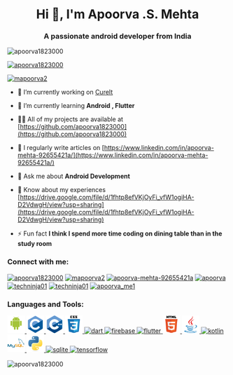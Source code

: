 <h1 align="center">Hi 👋, I'm Apoorva .S. Mehta</h1>
<h3 align="center">A passionate android developer from India</h3>

<p align="left"> <img src="https://komarev.com/ghpvc/?username=apoorva1823000&label=Profile%20views&color=52fff3&style=flat" alt="apoorva1823000" /> </p>

<p align="left"> <a href="https://github.com/ryo-ma/github-profile-trophy"><img src="https://github-profile-trophy.vercel.app/?username=apoorva1823000" alt="apoorva1823000"/></a> </p>

<p align="left"> <a href="https://twitter.com/mapoorva2" target="blank"><img src="https://img.shields.io/twitter/follow/mapoorva2?logo=twitter&style=for-the-badge" alt="mapoorva2" /></a> </p>

- 🔭 I’m currently working on [CureIt](https://github.com/apoorva1823000/CureIT-SSIP.git)

- 🌱 I’m currently learning **Android , Flutter**

- 👨‍💻 All of my projects are available at [https://github.com/apoorva1823000](https://github.com/apoorva1823000)

- 📝 I regularly write articles on [https://www.linkedin.com/in/apoorva-mehta-92655421a/](https://www.linkedin.com/in/apoorva-mehta-92655421a/)

- 💬 Ask me about **Android Development**

- 📄 Know about my experiences [https://drive.google.com/file/d/1fhtp8efVKjOyFi_vfW1ogiHA-D2VdwgH/view?usp=sharing](https://drive.google.com/file/d/1fhtp8efVKjOyFi_vfW1ogiHA-D2VdwgH/view?usp=sharing)

- ⚡ Fun fact **I think I spend more time coding on dining table than in the study room**

<h3 align="left">Connect with me:</h3>
<p align="left">
<a href="https://dev.to/apoorva1823000" target="blank"><img align="center" src="https://raw.githubusercontent.com/rahuldkjain/github-profile-readme-generator/master/src/images/icons/Social/devto.svg" alt="apoorva1823000" height="30" width="40" /></a>
<a href="https://twitter.com/mapoorva2" target="blank"><img align="center" src="https://raw.githubusercontent.com/rahuldkjain/github-profile-readme-generator/master/src/images/icons/Social/twitter.svg" alt="mapoorva2" height="30" width="40" /></a>
<a href="https://linkedin.com/in/apoorva-mehta-92655421a" target="blank"><img align="center" src="https://raw.githubusercontent.com/rahuldkjain/github-profile-readme-generator/master/src/images/icons/Social/linked-in-alt.svg" alt="apoorva-mehta-92655421a" height="30" width="40" /></a>
<a href="https://stackoverflow.com/users/apoorva" target="blank"><img align="center" src="https://raw.githubusercontent.com/rahuldkjain/github-profile-readme-generator/master/src/images/icons/Social/stack-overflow.svg" alt="apoorva" height="30" width="40" /></a>
<a href="https://instagram.com/techninja01" target="blank"><img align="center" src="https://raw.githubusercontent.com/rahuldkjain/github-profile-readme-generator/master/src/images/icons/Social/instagram.svg" alt="techninja01" height="30" width="40" /></a>
<a href="https://www.youtube.com/c/techninja01" target="blank"><img align="center" src="https://raw.githubusercontent.com/rahuldkjain/github-profile-readme-generator/master/src/images/icons/Social/youtube.svg" alt="techninja01" height="30" width="40" /></a>
<a href="https://www.hackerrank.com/apoorva_me1" target="blank"><img align="center" src="https://raw.githubusercontent.com/rahuldkjain/github-profile-readme-generator/master/src/images/icons/Social/hackerrank.svg" alt="apoorva_me1" height="30" width="40" /></a>
</p>

<h3 align="left">Languages and Tools:</h3>
<p align="left"> <a href="https://developer.android.com" target="_blank" rel="noreferrer"> <img src="https://raw.githubusercontent.com/devicons/devicon/master/icons/android/android-original-wordmark.svg" alt="android" width="40" height="40"/> </a> <a href="https://www.cprogramming.com/" target="_blank" rel="noreferrer"> <img src="https://raw.githubusercontent.com/devicons/devicon/master/icons/c/c-original.svg" alt="c" width="40" height="40"/> </a> <a href="https://www.w3schools.com/cpp/" target="_blank" rel="noreferrer"> <img src="https://raw.githubusercontent.com/devicons/devicon/master/icons/cplusplus/cplusplus-original.svg" alt="cplusplus" width="40" height="40"/> </a> <a href="https://www.w3schools.com/css/" target="_blank" rel="noreferrer"> <img src="https://raw.githubusercontent.com/devicons/devicon/master/icons/css3/css3-original-wordmark.svg" alt="css3" width="40" height="40"/> </a> <a href="https://dart.dev" target="_blank" rel="noreferrer"> <img src="https://www.vectorlogo.zone/logos/dartlang/dartlang-icon.svg" alt="dart" width="40" height="40"/> </a> <a href="https://firebase.google.com/" target="_blank" rel="noreferrer"> <img src="https://www.vectorlogo.zone/logos/firebase/firebase-icon.svg" alt="firebase" width="40" height="40"/> </a> <a href="https://flutter.dev" target="_blank" rel="noreferrer"> <img src="https://www.vectorlogo.zone/logos/flutterio/flutterio-icon.svg" alt="flutter" width="40" height="40"/> </a> <a href="https://www.w3.org/html/" target="_blank" rel="noreferrer"> <img src="https://raw.githubusercontent.com/devicons/devicon/master/icons/html5/html5-original-wordmark.svg" alt="html5" width="40" height="40"/> </a> <a href="https://www.java.com" target="_blank" rel="noreferrer"> <img src="https://raw.githubusercontent.com/devicons/devicon/master/icons/java/java-original.svg" alt="java" width="40" height="40"/> </a> <a href="https://kotlinlang.org" target="_blank" rel="noreferrer"> <img src="https://www.vectorlogo.zone/logos/kotlinlang/kotlinlang-icon.svg" alt="kotlin" width="40" height="40"/> </a> <a href="https://www.mysql.com/" target="_blank" rel="noreferrer"> <img src="https://raw.githubusercontent.com/devicons/devicon/master/icons/mysql/mysql-original-wordmark.svg" alt="mysql" width="40" height="40"/> </a> <a href="https://www.python.org" target="_blank" rel="noreferrer"> <img src="https://raw.githubusercontent.com/devicons/devicon/master/icons/python/python-original.svg" alt="python" width="40" height="40"/> </a> <a href="https://www.sqlite.org/" target="_blank" rel="noreferrer"> <img src="https://www.vectorlogo.zone/logos/sqlite/sqlite-icon.svg" alt="sqlite" width="40" height="40"/> </a> <a href="https://www.tensorflow.org" target="_blank" rel="noreferrer"> <img src="https://www.vectorlogo.zone/logos/tensorflow/tensorflow-icon.svg" alt="tensorflow" width="40" height="40"/> </a> </p>

<p><img align="center" src="https://github-readme-stats.vercel.app/api/top-langs?username=apoorva1823000&show_icons=true&theme=dark&title_color=00ffee&text_color=ffffff&bg_color=2d0042&hide_border=true&locale=en&layout=compact" alt="apoorva1823000" /></p>
